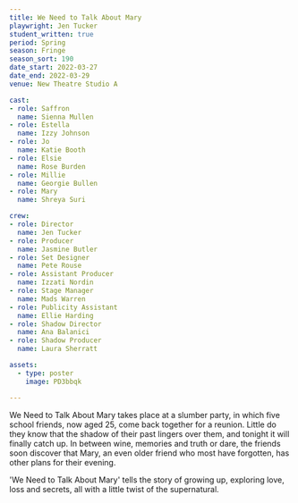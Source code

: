 ```yaml
---
title: We Need to Talk About Mary
playwright: Jen Tucker
student_written: true
period: Spring
season: Fringe
season_sort: 190
date_start: 2022-03-27
date_end: 2022-03-29
venue: New Theatre Studio A

cast:
- role: Saffron
  name: Sienna Mullen
- role: Estella
  name: Izzy Johnson
- role: Jo
  name: Katie Booth
- role: Elsie
  name: Rose Burden
- role: Millie
  name: Georgie Bullen 
- role: Mary
  name: Shreya Suri 

crew:
- role: Director
  name: Jen Tucker
- role: Producer
  name: Jasmine Butler
- role: Set Designer
  name: Pete Rouse
- role: Assistant Producer
  name: Izzati Nordin
- role: Stage Manager
  name: Mads Warren
- role: Publicity Assistant
  name: Ellie Harding  
- role: Shadow Director
  name: Ana Balanici  
- role: Shadow Producer
  name: Laura Sherratt  

assets:
  - type: poster
    image: PD3bbqk

---
```


We Need to Talk About Mary takes place at a slumber party, in which five school friends, now aged 25, come back together for a reunion. Little do they know that the shadow of their past lingers over them, and tonight it will finally catch up. In between wine, memories and truth or dare, the friends soon discover that Mary, an even older friend who most have forgotten, has other plans for their evening. 

'We Need to Talk About Mary' tells the story of growing up, exploring love, loss and secrets, all with a little twist of the supernatural.
